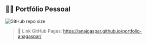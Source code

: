 ## 👩‍💻 Portfólio Pessoal

![GitHub repo size](https://img.shields.io/github/repo-size/anajgaspar/portfolio-anagaspar?style=for-the-badge)

> 🔗 Link GitHub Pages: https://anajgaspar.github.io/portfolio-anagaspar/
